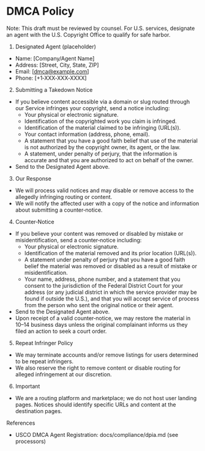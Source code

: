 # DMCA Policy

Note: This draft must be reviewed by counsel. For U.S. services, designate an agent with the U.S. Copyright Office to qualify for safe harbor.

1) Designated Agent (placeholder)
- Name: [Company/Agent Name]
- Address: [Street, City, State, ZIP]
- Email: [dmca@example.com]
- Phone: [+1‑XXX‑XXX‑XXXX]

2) Submitting a Takedown Notice
- If you believe content accessible via a domain or slug routed through our Service infringes your copyright, send a notice including:
  - Your physical or electronic signature.
  - Identification of the copyrighted work you claim is infringed.
  - Identification of the material claimed to be infringing (URL(s)).
  - Your contact information (address, phone, email).
  - A statement that you have a good faith belief that use of the material is not authorized by the copyright owner, its agent, or the law.
  - A statement, under penalty of perjury, that the information is accurate and that you are authorized to act on behalf of the owner.
- Send to the Designated Agent above.

3) Our Response
- We will process valid notices and may disable or remove access to the allegedly infringing routing or content.
- We will notify the affected user with a copy of the notice and information about submitting a counter‑notice.

4) Counter‑Notice
- If you believe your content was removed or disabled by mistake or misidentification, send a counter‑notice including:
  - Your physical or electronic signature.
  - Identification of the material removed and its prior location (URL(s)).
  - A statement under penalty of perjury that you have a good faith belief the material was removed or disabled as a result of mistake or misidentification.
  - Your name, address, phone number, and a statement that you consent to the jurisdiction of the Federal District Court for your address (or any judicial district in which the service provider may be found if outside the U.S.), and that you will accept service of process from the person who sent the original notice or their agent.
- Send to the Designated Agent above.
- Upon receipt of a valid counter‑notice, we may restore the material in 10–14 business days unless the original complainant informs us they filed an action to seek a court order.

5) Repeat Infringer Policy
- We may terminate accounts and/or remove listings for users determined to be repeat infringers.
- We also reserve the right to remove content or disable routing for alleged infringement at our discretion.

6) Important
- We are a routing platform and marketplace; we do not host user landing pages. Notices should identify specific URLs and content at the destination pages.

References
- USCO DMCA Agent Registration: docs/compliance/dpia.md (see processors)


